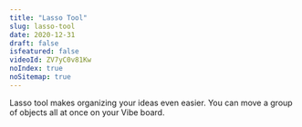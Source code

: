 ```yaml
---
title: "Lasso Tool"
slug: lasso-tool
date: 2020-12-31
draft: false
isfeatured: false
videoId: ZV7yC0v81Kw
noIndex: true
noSitemap: true
---
```




Lasso tool makes organizing your ideas even easier. You can move a group of objects all at once on your Vibe board.
